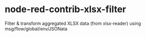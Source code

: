 # node-red-contrib-xlsx-filter
Filter &amp; transform aggregated XLSX data (from xlsx-reader) using msg/flow/global/env/JSONata
